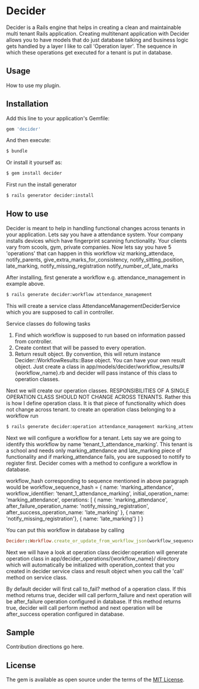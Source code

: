 # Decider
Decider is a Rails engine that helps in creating a clean and maintainable multi tenant Rails application. Creating multitenant application with Decider allows you to have models that do just database talking and business logic gets handled by a layer I like to call 'Operation layer'. The sequence in which these operations get executed for a tenant is put in database.

## Usage
How to use my plugin.

## Installation
Add this line to your application's Gemfile:

```ruby
gem 'decider'
```

And then execute:
```bash
$ bundle
```

Or install it yourself as:
```bash
$ gem install decider
```
First run the install generator
```bash
$ rails generator decider:install
```

## How to use
Decider is meant to help in handling functional changes across tenants in your application.
Lets say you have a attendance system. Your company installs devices which have fingerprint scanning functionality. Your clients vary from
scools, gym, private companies. Now lets say you have 5 'operations' that can happen
in this workflow viz marking_attendace, notify_parents, give_extra_marks_for_consistency, notify_sitting_position, late_marking, notify_missing_registration
notify_number_of_late_marks

After installing, first generate a workflow e.g. attendance_management in example above.

```bash
$ rails generate decider:workflow attendance_management
```

This will create a service class AttendanceManagementDeciderService which you are supposed to call in controller.

Service classes do following tasks
1. Find which workflow is supposed to run based on information passed from controller.
2. Create context that will be passed to every operation.
3. Return result object. By convention, this will return instance Decider::WorkflowResults::Base object. You can have your own result object. Just create a class in app/models/decider/workflow_results/#{workflow_name}.rb and decider will pass instance of this class to operation classes.

Next we will create our operation classes. RESPONSIBILITIES OF A SINGLE OPERATION CLASS SHOULD NOT CHANGE ACROSS TENANTS. Rather this is how I define operation class. It is that piece of functionality which does not change across tenant. to create an operation class belonging to a workflow run

```bash
$ rails generate decider:operation attendance_management marking_attendance
```

Next we will configure a workflow for a tenant. Lets say we are going to identify this workflow by name 'tenant_1_attendance_marking'. This tenant is a school and needs only marking_attendance and late_marking piece of functionality and if marking_attendance fails, you are supposed to nottify to register first. Decider comes with a method to configure a workflow in database.

workflow_hash corresponding to sequence mentioned in above paragraph would be
workflow_sequence_hash = {
  name: 'marking_attendance',
  workflow_identifier: 'tenant_1_attendance_marking',
  initial_operation_name: 'marking_attendance',
  operations: [
    { name: 'marking_attendance', after_failure_operation_name: 'notify_missing_registration', after_success_operation_name: 'late_marking' },
    { name: 'notify_missing_registration'},
    { name: 'late_marking'}
  ]
}

You can put this workflow in database by calling
```ruby
Decider::Workflow.create_or_update_from_workflow_json(workflow_sequence_hash)
```

Next we will have a look at operation class
decider:operation will generate operation class in app/decider_operations/{workflow_name}/ directory which will automatically be initialized with operation_context that you created in decider service class and result object when you call the 'call' method on service class.

By default decider will first call to_fail? method of a operation class. If this method returns true, decider will call perform_failure and next operation will be after_failure operation configured in database. If this method returns true, decider will call perform method and next operation will be after_success operation configured in database.


## Sample
Contribution directions go here.

## License
The gem is available as open source under the terms of the [MIT License](https://opensource.org/licenses/MIT).
